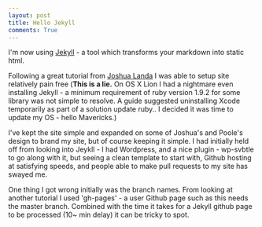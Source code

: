 ```yaml
---
layout: post
title: Hello Jekyll
comments: True
---
```

I'm now using [Jekyll](http://jekyllrb.com/) - a tool which transforms your markdown into static html.

Following a great tutorial from [Joshua Landa](http://joshualande.com/jekyll-github-pages-poole/) I was able to setup site relatively pain free (**This is a lie.** On OS X Lion I had a nightmare even installing Jekyll - a minimum requirement of ruby version 1.9.2 for some library was not simple to resolve. A guide suggested uninstalling Xcode temporarily as part of a solution update ruby.. I decided it was time to update my OS - hello Mavericks.)

I've kept the site simple and expanded on some of Joshua's and Poole's design to brand my site, but of course keeping it simple. I had initially held off from looking into Jeykll - I had Wordpress, and a nice plugin - wp-svbtle to go along with it, but seeing a clean template to start with, Github hosting at satisfying speeds, and people able to make pull requests to my site has swayed me. 

One thing I got wrong initially was the branch names. From looking at another tutorial I used 'gh-pages' - a user Github page such as this needs the master branch. Combined with the time it takes for a Jekyll github page to be processed (10~ min delay) it can be tricky to spot.